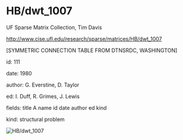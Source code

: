 # HB/dwt_1007

 UF Sparse Matrix Collection, Tim Davis

 http://www.cise.ufl.edu/research/sparse/matrices/HB/dwt_1007

 [SYMMETRIC CONNECTION TABLE FROM DTNSRDC, WASHINGTON]

 id: 111

 date: 1980

 author: G. Everstine, D. Taylor

 ed: I. Duff, R. Grimes, J. Lewis

 fields: title A name id date author ed kind

 kind: structural problem

![HB/dwt_1007](http://yifanhu.net/GALLERY/GRAPHS/GIF_SMALL/HB@dwt_1007.gif)
